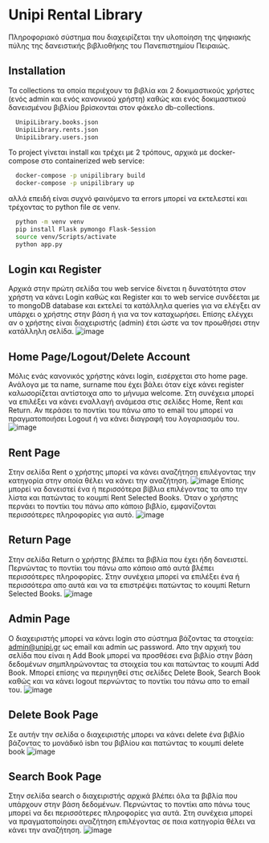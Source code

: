 # Unipi Rental Library

Πληροφοριακό σύστημα που διαχειρίζεται την υλοποίηση της ψηφιακής πύλης της
δανειστικής βιβλιοθήκης του Πανεπιστημίου Πειραιώς.

## Installation
Τα collections τα οποία περιέχουν τα βιβλία και 2 δοκιμαστικούς χρήστες (ενός admin και ενός κανονικού χρήστη) καθώς και ενός δοκιμαστικού δανεισμένου βιβλίου βρίσκονται στον φάκελο db-collections.
```bash
  UnipiLibrary.books.json
  UnipiLibrary.rents.json
  UnipiLibrary.users.json
```
Το project γίνεται install και τρέχει με 2 τρόπους, αρχικά με docker-compose στο containerized web service:

```bash
  docker-compose -p unipilibrary build
  docker-compose -p unipilibrary up
```
αλλά επειδή είναι συχνό φαινόμενο τα errors μπορεί να εκτελεστεί και τρέχοντας το python file σε venv.

```bash
  python -m venv venv
  pip install Flask pymongo Flask-Session
  source venv/Scripts/activate
  python app.py
```

## Login και Register
Αρχικά στην πρώτη σελίδα του web service δίνεται η δυνατότητα στον χρήστη να κάνει Login καθώς και Register και το web service συνδέεται με το mongoDB database και εκτελεί τα κατάλληλα queries για να ελέγξει αν υπάρχει ο χρήστης στην βάση ή για να τον καταχωρήσει. Επίσης ελέγχει αν ο χρήστης είναι διαχειριστής (admin) έτσι ώστε να τον προωθήσει στην κατάλληλη σελίδα.
![image](https://github.com/gmantzoros/YpoxreotikiErgasiaSept23_E18099_Mantzoros_Georgios/assets/140251187/e5439785-c85c-4c44-94d4-11bbc741b255)

## Home Page/Logout/Delete Account
Μόλις ενάς κανονικός χρήστης κάνει login, εισέρχεται στο home page. Ανάλογα με τα name, surname που έχει βάλει όταν είχε κάνει register καλωσορίζεται αντίστοιχα απο το μήνυμα welcome. Στη συνέχεια μπορεί να επιλέξει να κάνει εναλλαγή ανάμεσα στις σελίδες Home, Rent και Return. Αν περάσει το ποντίκι του πάνω απο το email του μπορεί να πραγματοποιήσει Logout ή να κάνει διαγραφή του λογαριασμόυ του. 
![image](https://github.com/gmantzoros/YpoxreotikiErgasiaSept23_E18099_Mantzoros_Georgios/assets/140251187/6f02d147-e033-4a95-947a-b3154c42710b)

## Rent Page
Στην σελίδα Rent ο χρήστης μπορεί να κάνει αναζήτηση επιλέγοντας την κατηγορία στην οποία θέλει να κάνει την αναζήτηση.
![image](https://github.com/gmantzoros/YpoxreotikiErgasiaSept23_E18099_Mantzoros_Georgios/assets/140251187/0d2c10b5-ad97-488b-9e8c-736a9d56cab2)
Επίσης μπορεί να δανειστεί ένα ή περισσότερα βίβλια επιλέγοντας τα απο την λίστα και πατώντας το κουμπί Rent Selected Books. Όταν ο χρήστης περνάει το ποντίκι του πάνω απο κάποιο βιβλίο, εμφανίζονται περισσότερες πληροφορίες για αυτό.
![image](https://github.com/gmantzoros/YpoxreotikiErgasiaSept23_E18099_Mantzoros_Georgios/assets/140251187/e67fb3cc-3183-4dc6-90a7-10065f600d26)

## Return Page 
Στην σελίδα Return o χρήστης βλέπει τα βιβλία που έχει ήδη δανειστεί. Περνώντας το ποντίκι του πάνω απο κάποιο από αυτά βλέπει περισσότερες πληροφορίες. Στην συνέχεια μπορεί να επιλέξει ένα ή περισσότερα απο αυτά και να τα επιστρέψει πατώντας το κουμπί Return Selected Books.
![image](https://github.com/gmantzoros/YpoxreotikiErgasiaSept23_E18099_Mantzoros_Georgios/assets/140251187/b81bff77-8637-4913-b490-8e6b64d01d8f)

## Admin Page
Ο διαχειριστής μπορεί να κάνει login στο σύστημα βάζοντας τα στοιχεία: admin@unipi.gr ως email και admin ως password. Απο την αρχική του σελίδα που είναι η Add Book μπορεί να προσθέσει ενα βιβλίο στην βάση δεδομένων σημπληρώνοντας τα στοιχεία του και πατώντας το κουμπί Add Book. Μπορεί επίσης να περιηγηθεί στις σελίδες Delete Book, Search Book καθώς και να κάνει logout περνώντας το ποντίκι του πάνω απο το email του.
![image](https://github.com/gmantzoros/YpoxreotikiErgasiaSept23_E18099_Mantzoros_Georgios/assets/140251187/b2928ea2-1426-49e5-af01-8facf8c86d1a)

## Delete Book Page
Σε αυτήν την σελίδα ο διαχειριστής μπορει να κάνει delete ένα βιβλίο βάζοντας το μονάδικό isbn του βιβλίου και πατώντας το κουμπί delete book
![image](https://github.com/gmantzoros/YpoxreotikiErgasiaSept23_E18099_Mantzoros_Georgios/assets/140251187/ee4dbcd1-145a-4cad-acfb-140f08135fcd)

## Search Book Page
Στην σελίδα search o διαχειριστής αρχικά βλέπει όλα τα βιβλία που υπάρχουν στην βάση δεδομένων. Περνώντας το ποντίκι απο πάνω τους μπορεί να δει περισσότερες πληροφορίες για αυτά. Στη συνέχεια μπορεί να πραγματοποίησει αναζήτηση επιλέγοντας σε ποια κατηγορία θέλει να κάνει την αναζήτηση.
![image](https://github.com/gmantzoros/YpoxreotikiErgasiaSept23_E18099_Mantzoros_Georgios/assets/140251187/33ca2c01-7f91-47cd-a730-a0f730871d28)



